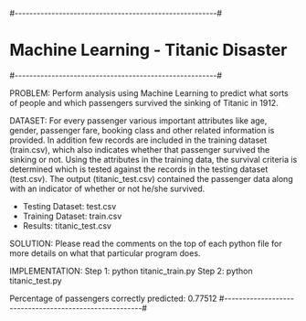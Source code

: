 #-------------------------------------------------------#
#         Machine Learning - Titanic Disaster           #
#-------------------------------------------------------#

PROBLEM: Perform analysis using Machine Learning to predict what sorts of people and which passengers survived the sinking of Titanic in 1912.

DATASET: For every passenger various important attributes like age, gender, passenger fare, booking class and other related information is provided. In addition few records are included in the training dataset (train.csv), which also indicates whether that passenger survived the sinking or not. Using the attributes in the training data, the survival criteria is determined which is tested against the records in the testing dataset (test.csv). The output (titanic_test.csv) contained the passenger data along with an indicator of whether or not he/she survived.

- Testing Dataset: test.csv
- Training Dataset: train.csv
- Results: titanic_test.csv

SOLUTION: Please read the comments on the top of each python file for more details on what that particular program does.

IMPLEMENTATION: Step 1: python titanic_train.py
				Step 2: python titanic_test.py

Percentage of passengers correctly predicted: 0.77512
#-------------------------------------------------------#
